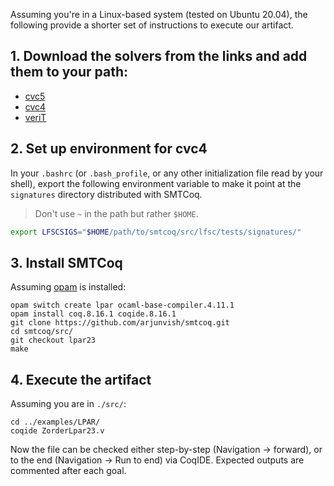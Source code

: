 Assuming you're in a Linux-based system (tested on Ubuntu 20.04),
the following provide a shorter set of 
instructions to execute our artifact.

## 1. Download the solvers from the links and add them to your path:
- [cvc5](https://homepage.divms.uiowa.edu/~viswanathn/lpar23/cvc5-1.0.4.noIte.zip)
- [cvc4](http://cvc4.cs.stanford.edu/downloads/builds/x86_64-linux-opt/cvc4-1.6-x86_64-linux-opt)
- [veriT](https://www.lri.fr/~keller/Documents-recherche/Smtcoq/veriT9f48a98.tar.gz)

## 2. Set up environment for cvc4
In your `.bashrc` (or `.bash_profile`, or any other initialization file read by
your shell), export the following environment variable to make it point at the
`signatures` directory distributed with SMTCoq.

> Don't use `~` in the path but rather `$HOME`.

```bash
export LFSCSIGS="$HOME/path/to/smtcoq/src/lfsc/tests/signatures/"
```

## 3. Install SMTCoq
Assuming [opam](https://opam.ocaml.org) is installed:
```
opam switch create lpar ocaml-base-compiler.4.11.1
opam install coq.8.16.1 coqide.8.16.1
git clone https://github.com/arjunvish/smtcoq.git
cd smtcoq/src/
git checkout lpar23
make
```

## 4. Execute the artifact
Assuming you are in `./src/`:
```
cd ../examples/LPAR/ 
coqide ZorderLpar23.v
```
Now the file can be checked either step-by-step
(Navigation -> forward), or to the end
(Navigation -> Run to end) via CoqIDE. Expected outputs 
are commented after each goal. 
